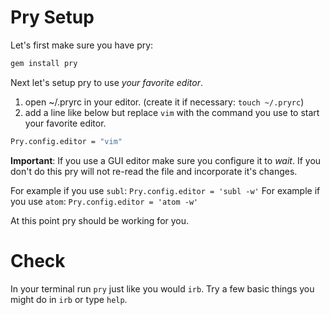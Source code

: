 # Pry Setup
Let's first make sure you have pry:

```bash
gem install pry
```

Next let's setup pry to use *your favorite editor*.  
1) open ~/.pryrc in your editor.  (create it if necessary: `touch ~/.pryrc`)
2) add a line like below but replace `vim` with the command you use to start your favorite editor.
```bash
Pry.config.editor = "vim"
```

**Important**: If you use a GUI editor make sure you configure it to *wait*.  If you don't do this pry will not re-read the file and incorporate it's changes.

For example if you use `subl`: `Pry.config.editor = 'subl -w'`
For example if you use `atom`: `Pry.config.editor = 'atom -w'`


At this point pry should be working for you.

# Check

In your terminal run `pry` just like you would `irb`.  Try a few basic things you might do in `irb` or type `help`.
